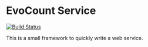 # EvoCount Service

[![Build Status](https://travis-ci.org/evocount/service.svg?branch=master)](https://travis-ci.org/evocount/service)

This is a small framework to quickly write a web service.
